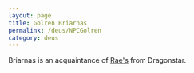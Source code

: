 ```yaml
---
layout: page
title: Golren Briarnas
permalink: /deus/NPCGolren
category: deus
---
```

Briarnas is an acquaintance of [Rae's](CharPublicEva) from Dragonstar.
